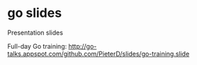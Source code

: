 go slides
=========

Presentation slides

Full-day Go training:
http://go-talks.appspot.com/github.com/PieterD/slides/go-training.slide

